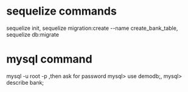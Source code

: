 # sequelize commands
  sequelize init,
  sequelize migration:create --name create_bank_table,
  sequelize db:migrate
# mysql command 
  mysql -u root -p ,then ask for password
  mysql> use demodb;,
  mysql> describe bank;
